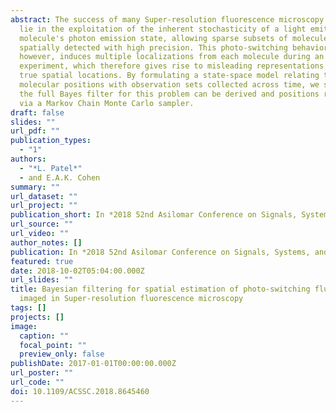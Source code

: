 ```yaml
---
abstract: The success of many Super-resolution fluorescence microscopy methods
  lie in the exploitation of the inherent stochasticity of a light emitting
  molecule's photon emission state, allowing sparse subsets of molecules to be
  spatially detected with high precision. This photo-switching behavior,
  however, induces multiple localizations from each molecule during an imaging
  experiment, which therefore gives rise to misleading representations of their
  true spatial locations. By formulating a state-space model relating true
  molecular positions with observation sets collected across time, we show that
  the full Bayes filter for this problem can be derived and positions recovered
  via a Markov Chain Monte Carlo sampler.
draft: false
slides: ""
url_pdf: ""
publication_types:
  - "1"
authors:
  - "*L. Patel*"
  - and E.A.K. Cohen
summary: ""
url_dataset: ""
url_project: ""
publication_short: In *2018 52nd Asilomar Conference on Signals, Systems, and Computers*
url_source: ""
url_video: ""
author_notes: []
publication: In *2018 52nd Asilomar Conference on Signals, Systems, and Computers*
featured: true
date: 2018-10-02T05:04:00.000Z
url_slides: ""
title: Bayesian filtering for spatial estimation of photo-switching fluorophores
  imaged in Super-resolution fluorescence microscopy
tags: []
projects: []
image:
  caption: ""
  focal_point: ""
  preview_only: false
publishDate: 2017-01-01T00:00:00.000Z
url_poster: ""
url_code: ""
doi: 10.1109/ACSSC.2018.8645460
---
```

